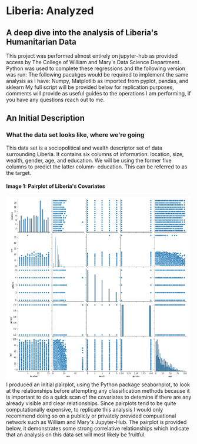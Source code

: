 # Liberia: Analyzed
## A deep dive into the analysis of Liberia's Humanitarian Data
This project was performed almost entirely on jupyter-hub as provided access by The College of William and Mary's Data Science Department. 
Python was used to complete these regressions and the following version was run: 
The following pacakges would be required to implement the same analysis as I have: Numpy, Matplotlib as imported from pyplot, pandas, and sklearn
My full script will be provided below for replication purposes, comments will provide as useful guides to the operations I am performing, if you have any questions reach out to me. 
## An Initial Description
### What the data set looks like, where we're going
This data set is a sociopolitical and wealth descriptor set of data surrounding Liberia. It contains six columns of information: location, size, wealth, gender, age, and education. We will be using the former five columns to predict the latter column- education. This can be referred to as the target. 

#### Image 1: Pairplot of Liberia's Covariates
<img src="Paiplot.png" width="500"> I produced an initial pairplot, using the Python package seabornplot, to look at the relationships before attempting any classification methods because it is important to do a quick scan of the covariates to detemine if there are any already visible and clear relationships. Since pairplots tend to be quite computationally expensive, to replicate this analysis I would only recommend doing so on a publicly or privately provided compuational network such as William and Mary's Jupyter-Hub. The pairplot is provided below, it demonstrates some strong correlative relationships which indicate that an analysis on this data set will most likely be fruitful. 


